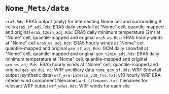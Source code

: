 # `Nome_Mets/data`

`era5.Rds`: ERA5 output (daily) for intersecting Nome cell and surrounding 8 cells
`era5_sf_adj.Rds`: ERA5 daily snowfall at "Nome" cell, quantile-mapped and original
`era5_t2min_adj.Rds`: ERA5 daily minimum temperature (2m) at "Nome" cell, quantile-mapped and original
`era5_ws.Rds`: ERA5 hourly winds at "Nome" cell
`era5_ws_adj.Rds`: ERA5 hourly winds at "Nome" cell, quantile-mapped and original
`gcm_sf_adj.Rds`: GCM daily snowfall at "Nome" cell, quantile-mapped and original
`gcm_t2min_adj.Rds`: ERA5 daily minimum temperature at "Nome" cell, quantile-mapped and original
`gcm_ws_adj.Rds`: ERA5 hourly winds at "Nome" cell, quantile-mapped and original
`geo_em.d01.nc`: WRF ancilliary data
`nome_gcm_sf.Rds`: WRF Snowfall output (synthetic data)
`wrf_era-interim_v10_fns.txt`: v10 hourly WRF ERA-interim wind component filenames
`wrf_filenames.txt`: filenames for relevant WRF output
`wrf_wdws.Rds`: WRF winds for each site